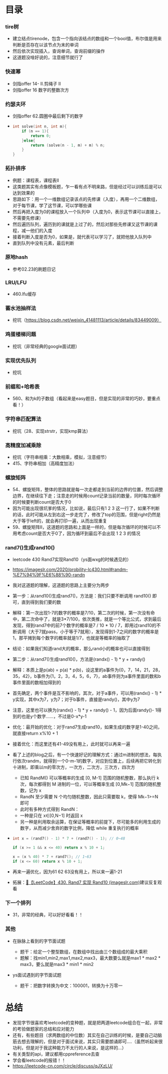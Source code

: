 # 目录

### tire树

- 建立结点tirenode，包含一个指向该结点的数组和一个bool值，布尔值是用来判断是否存在以该节点为末的单词
- 然后依次实现插入，查询单词，查询前缀的操作
- 这道题没啥好说的，注意细节就行了



### 快速幂

- 剑指offer 14- II.剪绳子 II
- 剑指offer 16 数字的整数次方



### 约瑟夫环

- 剑指offer 62.圆圈中最后剩下的数字

- ```cpp
  int solve(int n, int m){
      if (n == 1){
          return 0;
      }else{
          return (solve(n - 1, m) + m) % n;
      }
  }
  ```



### 拓扑排序

- 例题：课程表，课程表II
- 这类题其实有点像模板题，乍一看有点不明来路，但是经过可以训练后是可以达到效果的
- 思路如下：用一个一维数组记录该点的先修课（入度），再用一个二维数组，对于每节课，学了这节课，可以学哪些课
- 然后再把入度为0的课程放入一个队列中（入度为0，表示这节课可以直接上，不需要先修课）
- 然后遍历队列，遍历到的课就是上过了的，然后对那些先修课又这节课的课程，减一他们的入度
- 接着判断入度是否为0，如果是，就代表可以学习了，就把他放入队列中
- 直到队列中没有元素，最后判断



### 原地hash

- 参考02.23的刷题日记



### LRU/LFU

- 460.lfu缓存



### 蓄水池抽样法

- 挖坑（https://blog.csdn.net/weixin_41481113/article/details/83449009）



### 鸡蛋楼梯问题

- 挖坑（非常经典的google面试题）



### 实现优先队列

- 挖坑



### 前缀和+哈希表

- 560、和为k的子数组（看起来是easy题目，但是实现的非常的巧妙，要重点看！）



### 字符串匹配算法

- 挖坑（28、实现strstr，实现kmp算法）



### 高精度加减乘除

- 挖坑（字符串相乘：大数相乘，模拟，注意细节）
- 415、字符串相加（高精度加法）



### 螺旋矩阵

- 54、螺旋矩阵，整体的思路就是每一次走都走到当前的边界的位置，然后调整边界，在继续往下走；注意走的时候用count记录当前的数量，同时每次循环的时候要判断count是否大于0
- 因为可能出现很坑爹的情况，比如说，最后只有1 2 3 这一行了，如果不判断的话，此时可能从左到右这一步走完了，修改了top的范围，但是right仍然是大于等于left的，就会再打印一遍，从而出现重复
- 59、螺旋矩阵II，这道题的思路和上面是一样的，但是每次循环的时候可以不用考虑count是否大于0了，因为循环到最后不会出现 1 2 3 的情况



### rand7()生成rand10()

- leetcode 430 Rand7实现Rand10（ys面wxg的时候遇见的）

- https://imageslr.com/2020/probility-lc430.html#randm-%E7%94%9F%E6%88%90-randn

- 我对这道题的理解，这道题的思路上主要分为两步

- 第一步：从rand10()生成rand7()，方法是：我们只要不断调用 rand10() 即可，直到得到我们要的数

- 解释：第一次出现1-7的数字的概率是7/10，第二次的时候，第一次没有命中，第二次命中了，就是3*7/100，依次类推，就是一个等比公式，求到最后发现，得到rand7中的前7个数字的概率是7 / 10 * 10 / 7，即用过rand10的不断调用（大于7就pass，小于等于7就用），发现得到1-7之间的数字的概率是1，那平摊到每个数字的概率就是1/7，也就是等概率的抽取了

- 结论：如果我们知道rand大的概率，那么rand小的概率也可以直接得到

- 第二步：从rand7()生成rand10()，方法是(randx() - 1) * y + randy()

- 解释：本质上是p(ab) = p(a) * p(b)，设这里的a事件为{0，7，14，21，28，35，42}，b事件为{1，2，3，4，5，6，7}，ab事件则为a事件里面的数和b事件里面的数相加得到的

- 首先确定，两个事件是互不影响的，其次，对于a事件，可以用(randx() - 1) * y实现，其中x为7，y为7；对于b事件，直接是randy()，其中y为7

- 注意，这里也可以换为(randx() - 1) * y + randy() - 1，因为后面randy()- 1得到的也是y个数字......，不过是0-x*y-1

- 优化：最开始的优化：对于rand7生成rand10，如果生成的数字是1-40之间，就直接return x%10 + 1

- 接着优化：而这里还有41-49没有用上，此时就可以再来一遍

- 看了上述的blog之后，有一个快速好记的理解方式：通过m进制的想法，每执行依次randm，就得到一个0-m-1的数字，对应到位置上，后续再把它转化到十进制，即乘以m的零次方，一次方，二次方，三次方，四次方

  - 已知 RandM() 可以等概率的生成 [0, M-1] 范围的随机整数，那么执行 k 次，每次都得到 M 进制的一位，可以等概率生成 [0,Mk−1] 范围的随机整数，记为 x 
  - RandN 至少需要 N 个均匀随机整数，因此只需要取 k，使得 Mk−1>=N 即可 
  - 此时有多种方式得到 RandN： 
  - 一种是只在 x∈[0,N−1] 时返回 x 
  - 另一种是利用取余运算，在保证等概率的前提下，尽可能多的利用生成的数字，从而减少舍弃的数字比例，降低 while 重复执行的概率

- ```cpp
  int x = (rand7() - 1) * 7 + (rand7() - 1); // 0~48
  
  if (x >= 1 && x <= 40) return x % 10 + 1;
  
  x = (x % 40) * 7 + rand7(); // 1~63
  if (x <= 60) return x % 10 + 1;
  ```

- 再来一遍优化，因为61 62 63没有用上，所以来一遍1-21

- 拓展：[📝【LeetCode】430. Rand7 实现 Rand10 (imageslr.com)](https://imageslr.com/2020/probility-lc430.html#rand7-生成-rand10)建议反复观看



### 下一个排列

- 31，非常的经典，可以好好看看！！



### 其他

- 在脉脉上看到的字节面试题

  - 题干：给定一个整型数组，在数组中找出由三个数组成的最大乘积
  - 题解：找min1,min2,max1,max2,max3，最大数要么就是max1 * max2 * max3，要么就是max3 * min1 * min2
- ys面试遇到的字节面试题
  - 题干：把数字转换为中文：100001，转换为十万零一





# 总结

- 发现字节很喜欢考leetcode的变种题，就是把两道leetcode组合在一起，非常的考验做题家的总结和应对能力
- 还有，有些题目（求两数组的中位数）其实在自己训练的时候，是要自己动脑筋去想去理解的，但是对于面试来说，其实只需要朗诵即可....（虽然听起来很功利，但是对于我这种能力不太行的人来说，是这样的...）
- 有关类型的api，建议都用cppreference去查
- 学会看leetcode的报错！！
- https://leetcode-cn.com/circle/discuss/qJXzLU/
